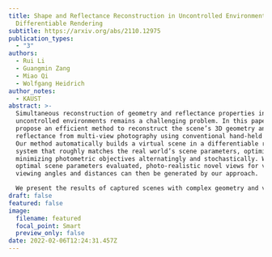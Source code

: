 ```yaml
---
title: Shape and Reflectance Reconstruction in Uncontrolled Environments by
  Differentiable Rendering
subtitle: https://arxiv.org/abs/2110.12975
publication_types:
  - "3"
authors:
  - Rui Li
  - Guangmin Zang
  - Miao Qi
  - Wolfgang Heidrich
author_notes:
  - KAUST
abstract: >-
  Simultaneous reconstruction of geometry and reflectance properties in
  uncontrolled environments remains a challenging problem. In this paper, we
  propose an efficient method to reconstruct the scene’s 3D geometry and
  reflectance from multi-view photography using conventional hand-held cameras.
  Our method automatically builds a virtual scene in a differentiable rendering
  system that roughly matches the real world’s scene parameters, optimized by
  minimizing photometric objectives alternatingly and stochastically. With the
  optimal scene parameters evaluated, photo-realistic novel views for various
  viewing angles and distances can then be generated by our approach.

  We present the results of captured scenes with complex geometry and various reflection types. Our method also shows superior performance compared to state-of-the-art alternatives in novel view synthesis visually and quantitatively
draft: false
featured: false
image:
  filename: featured
  focal_point: Smart
  preview_only: false
date: 2022-02-06T12:24:31.457Z
---
```

